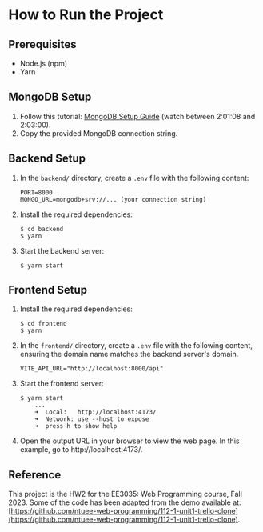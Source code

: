 # How to Run the Project

## Prerequisites
- Node.js (npm)
- Yarn

## MongoDB Setup

1. Follow this tutorial: [MongoDB Setup Guide](https://youtu.be/O5cmLDVTgAs?si=CNNLtl9m7kX7GbFh) (watch between 2:01:08 and 2:03:00).
2. Copy the provided MongoDB connection string.

## Backend Setup

1. In the `backend/` directory, create a `.env` file with the following content:
    ```
    PORT=8000
    MONGO_URL=mongodb+srv://... (your connection string)
    ```
2. Install the required dependencies:
    ```console
    $ cd backend
    $ yarn
    ```
3. Start the backend server:
    ```console
    $ yarn start
    ```

## Frontend Setup

1. Install the required dependencies:
    ```console
    $ cd frontend
    $ yarn
    ```
2. In the `frontend/` directory, create a `.env` file with the following content, ensuring the domain name matches the backend server's domain.
    ```
    VITE_API_URL="http://localhost:8000/api"
    ```
3. Start the frontend server:
    ```console
    $ yarn start
        ...
        ➜  Local:   http://localhost:4173/
        ➜  Network: use --host to expose
        ➜  press h to show help
    ```
4. Open the output URL in your browser to view the web page. In this example, go to http://localhost:4173/.

## Reference
This project is the HW2 for the EE3035: Web Programming course, Fall 2023.
Some of the code has been adapted from the demo available at:
[https://github.com/ntuee-web-programming/112-1-unit1-trello-clone](https://github.com/ntuee-web-programming/112-1-unit1-trello-clone).
